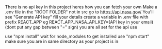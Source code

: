 There is no api key in this project heres how you can fetch your own
Make a .env file in the "ROOT FOLDER" not in src
go to https://api.nasa.gov/
You'll see "Generate API key" fill your details
create a variable in .env file with prefix REACT_APP
eg REACT_APP_NASA_API_KEY=(API key in your email) (dont put any gap between "=" sign)
you are all set for the api use

use "npm install" wait for node_modules to get installed
use "npm start" make sure you are in same directory as your project is in 
